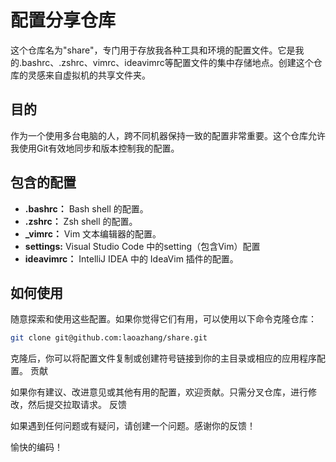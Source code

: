 # 配置分享仓库

这个仓库名为"share"，专门用于存放我各种工具和环境的配置文件。它是我的.bashrc、.zshrc、vimrc、ideavimrc等配置文件的集中存储地点。创建这个仓库的灵感来自虚拟机的共享文件夹。

## 目的

作为一个使用多台电脑的人，跨不同机器保持一致的配置非常重要。这个仓库允许我使用Git有效地同步和版本控制我的配置。

## 包含的配置

- **.bashrc：** Bash shell 的配置。
- **.zshrc：** Zsh shell 的配置。
- **_vimrc：** Vim 文本编辑器的配置。
- **settings:** Visual Studio Code 中的setting（包含Vim）配置
- **ideavimrc：** IntelliJ IDEA 中的 IdeaVim 插件的配置。

## 如何使用

随意探索和使用这些配置。如果你觉得它们有用，可以使用以下命令克隆仓库：

```bash
git clone git@github.com:laoazhang/share.git
```
克隆后，你可以将配置文件复制或创建符号链接到你的主目录或相应的应用程序配置。
贡献

如果你有建议、改进意见或其他有用的配置，欢迎贡献。只需分叉仓库，进行修改，然后提交拉取请求。
反馈

如果遇到任何问题或有疑问，请创建一个问题。感谢你的反馈！

愉快的编码！